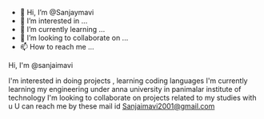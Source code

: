 - 👋 Hi, I’m @Sanjaymavi
- 👀 I’m interested in ...
- 🌱 I’m currently learning ...
- 💞️ I’m looking to collaborate on ...
- 📫 How to reach me ...

<!---
Sanjaymavi/Sanjaymavi is a ✨ special ✨ repository because its `README.md` (this file) appears on your GitHub profile.
You can click the Preview link to take a look at your changes.
--->Hi, I'm @sanjaimavi
I'm interested in doing projects , learning coding languages
I'm currently learning my engineering under anna university in panimalar institute of technology
I'm looking to collaborate on projects related to my studies with u
U can reach me by these mail id Sanjaimavi2001@gmail.com
